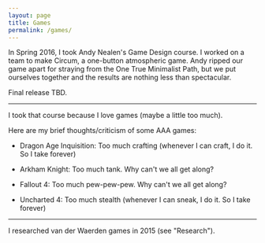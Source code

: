 ```yaml
---
layout: page
title: Games
permalink: /games/
---
```


In Spring 2016, I took Andy Nealen's Game Design course. I worked on a team to make Circum, a one-button atmospheric game. Andy ripped our game apart for straying from the One True Minimalist Path, but we put ourselves together and the results are nothing less than spectacular.

Final release TBD.

---

I took that course because I love games (maybe a little too much).

Here are my brief thoughts/criticism of some AAA games:

* Dragon Age Inquisition: Too much crafting (whenever I can craft, I do it. So I take forever)

* Arkham Knight: Too much tank. Why can't we all get along?

* Fallout 4: Too much pew-pew-pew. Why can't we all get along?

* Uncharted 4: Too much stealth (whenever I can sneak, I do it. So I take forever)

---

I researched van der Waerden games in 2015 (see "Research").
